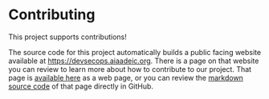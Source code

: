 ---
---

# Contributing

This project supports contributions!

The source code for this project automatically builds a public facing website available at <https://devsecops.aiaadeic.org>.
There is a page on that website you can review to learn more about how to contribute to our project.
That page is [available here](https://devsecops.aiaadeic.org/about/contributing.html) as a web page,
or you can review the [markdown source code](https://github.com/aiaa-deic/devsecops/tree/main/docs/about/contributing.md) of that page directly in GitHub.
